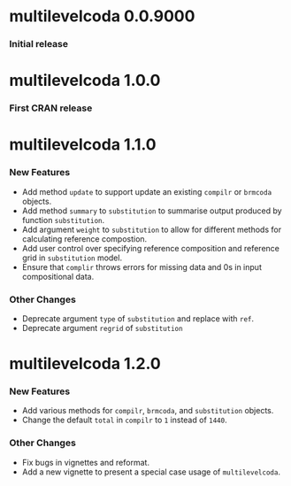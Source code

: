 # multilevelcoda 0.0.9000

### Initial release

# multilevelcoda 1.0.0

### First CRAN release

# multilevelcoda 1.1.0

### New Features

* Add method `update` to support update an existing `compilr` or `brmcoda` objects.
* Add method `summary` to `substitution` to summarise output produced by function `substitution`.
* Add argument `weight` to `substitution` to allow for different methods for calculating reference compostion.
* Add user control over specifying reference composition and reference grid in `substitution` model.
* Ensure that `complir` throws errors for missing data and 0s in input compositional data.

### Other Changes

* Deprecate argument `type` of `substitution` and replace with `ref`.
* Deprecate argument `regrid` of `substitution`

# multilevelcoda 1.2.0

### New Features

* Add various methods for `compilr`, `brmcoda`, and `substitution` objects.
* Change the default `total` in `compilr` to `1` instead of `1440`.

### Other Changes

* Fix bugs in vignettes and reformat.
* Add a new vignette to present a special case usage of `multilevelcoda`.
